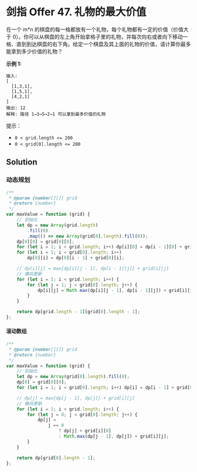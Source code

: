 # 剑指 Offer 47. 礼物的最大价值

在一个 m\*n 的棋盘的每一格都放有一个礼物，每个礼物都有一定的价值（价值大于 0）。你可以从棋盘的左上角开始拿格子里的礼物，并每次向右或者向下移动一格、直到到达棋盘的右下角。给定一个棋盘及其上面的礼物的价值，请计算你最多能拿到多少价值的礼物？

**示例 1:**

```
输入:
[
  [1,3,1],
  [1,5,1],
  [4,2,1]
]
输出: 12
解释: 路径 1→3→5→2→1 可以拿到最多价值的礼物
```

提示：

-   `0 < grid.length <= 200`
-   `0 < grid[0].length <= 200`

## Solution

### 动态规划

```js
/**
 * @param {number[][]} grid
 * @return {number}
 */
var maxValue = function (grid) {
    // 初始化
    let dp = new Array(grid.length)
        .fill(0)
        .map(() => new Array(grid[0].length).fill(0));
    dp[0][0] = grid[0][0];
    for (let i = 1; i < grid.length; i++) dp[i][0] = dp[i - 1][0] + grid[i][0];
    for (let i = 1; i < grid[0].length; i++)
        dp[0][i] = dp[0][i - 1] + grid[0][i];

    // dp[i][j] = max{dp[i][j - 1], dp[i - 1][j]} + grid[i][j]
    // 横向更新
    for (let i = 1; i < grid.length; i++) {
        for (let j = 1; j < grid[0].length; j++) {
            dp[i][j] = Math.max(dp[i][j - 1], dp[i - 1][j]) + grid[i][j];
        }
    }

    return dp[grid.length - 1][grid[0].length - 1];
};
```

#### 滚动数组

```js
/**
 * @param {number[][]} grid
 * @return {number}
 */
var maxValue = function (grid) {
    // 初始化
    let dp = new Array(grid[0].length).fill(0);
    dp[0] = grid[0][0];
    for (let i = 1; i < grid[0].length; i++) dp[i] = dp[i - 1] + grid[0][i];

    // dp[j] = max{dp[j - 1], dp[j]} + grid[i][j]
    // 横向更新
    for (let i = 1; i < grid.length; i++) {
        for (let j = 0; j < grid[0].length; j++) {
            dp[j] =
                j == 0
                    ? dp[j] + grid[i][0]
                    : Math.max(dp[j - 1], dp[j]) + grid[i][j];
        }
    }

    return dp[grid[0].length - 1];
};
```
